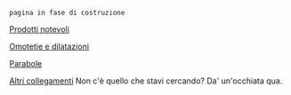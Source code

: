 `pagina in fase di costruzione`

[Prodotti notevoli](prodotti-notevoli.html)

[Omotetie e dilatazioni](omotetie-dilatazioni.html)

[Parabole](parabole.html)

[Altri collegamenti](links.md) Non c'è quello che stavi cercando? Da' un'occhiata qua.
